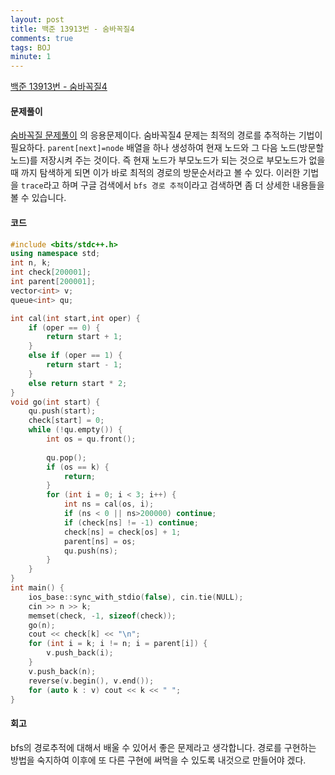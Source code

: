 ```yaml
---
layout: post
title: 백준 13913번 - 숨바꼭질4
comments: true
tags: BOJ
minute: 1
---
```

[백준 13913번 - 숨바꼭질4](https://www.acmicpc.net/problem/13913)  

<h4>문제풀이</h4>

[숨바꼭질 문제풀이](https://riverrevir.github.io/2022/02/28/boj-1697) 의 응용문제이다. 숨바꼭질4 문제는 최적의 경로를 추적하는 기법이 필요하다. `parent[next]=node` 배열을 하나 생성하여 현재 노드와 그 다음 노드(방문할 노드)를 저장시켜 주는 것이다. 즉 현재 노드가 부모노드가 되는 것으로 부모노드가 없을 때 까지 탐색하게 되면 이가 바로 최적의 경로의 방문순서라고 볼 수 있다. 이러한 기법을 `trace`라고 하며 구글 검색에서 `bfs 경로 추적`이라고 검색하면 좀 더 상세한 내용들을 볼 수 있습니다.

<h4>코드</h4>

```c++
#include <bits/stdc++.h>
using namespace std;
int n, k;
int check[200001];
int parent[200001];
vector<int> v;
queue<int> qu;

int cal(int start,int oper) {
    if (oper == 0) {
        return start + 1;
    }
    else if (oper == 1) {
        return start - 1;
    }
    else return start * 2;
}
void go(int start) {
    qu.push(start);
    check[start] = 0;
    while (!qu.empty()) {
        int os = qu.front();
         
        qu.pop();
        if (os == k) {
            return;
        }
        for (int i = 0; i < 3; i++) {
            int ns = cal(os, i);
            if (ns < 0 || ns>200000) continue;
            if (check[ns] != -1) continue;
            check[ns] = check[os] + 1;
            parent[ns] = os;
            qu.push(ns);
        }
    } 
}
int main() {
    ios_base::sync_with_stdio(false), cin.tie(NULL);
    cin >> n >> k;
    memset(check, -1, sizeof(check));
    go(n);
    cout << check[k] << "\n";
    for (int i = k; i != n; i = parent[i]) {
        v.push_back(i);
    }
    v.push_back(n);
    reverse(v.begin(), v.end());
    for (auto k : v) cout << k << " ";
}


```

<h4>회고</h4>
bfs의 경로추적에 대해서 배울 수 있어서 좋은 문제라고 생각합니다. 경로를 구현하는 방법을 숙지하여 이후에 또 다른 구현에 써먹을 수 있도록 내것으로 만들어야 겠다.